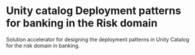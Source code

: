 # Unity catalog Deployment patterns for banking in the Risk domain
Solution accelerator for designing the deployment patterns in Unity Catalog for the risk domain in banking.
